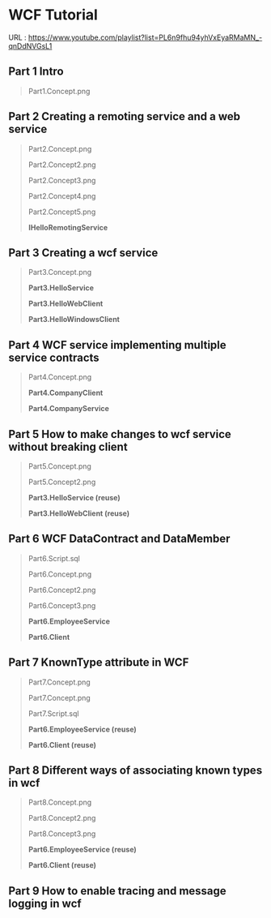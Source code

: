 # WCF Tutorial 
URL : https://www.youtube.com/playlist?list=PL6n9fhu94yhVxEyaRMaMN_-qnDdNVGsL1 



## Part 1 Intro

> Part1.Concept.png

## Part 2 Creating a remoting service and a web service

> Part2.Concept.png
>
> Part2.Concept2.png
>
> Part2.Concept3.png
>
> Part2.Concept4.png
>
> Part2.Concept5.png
>
> **IHelloRemotingService**

## Part 3 Creating a wcf service

> Part3.Concept.png
>
> **Part3.HelloService**
>
> **Part3.HelloWebClient**
>
> **Part3.HelloWindowsClient**

## Part 4 WCF service implementing multiple service contracts
> Part4.Concept.png
>
> **Part4.CompanyClient**
>
> **Part4.CompanyService**

## Part 5 How to make changes to wcf service without breaking client

> Part5.Concept.png
>
> Part5.Concept2.png
>
> **Part3.HelloService (reuse)**
>
> **Part3.HelloWebClient (reuse)**

## Part 6 WCF DataContract and DataMember

> Part6.Script.sql
>
> Part6.Concept.png
>
> Part6.Concept2.png
>
> Part6.Concept3.png
>
> **Part6.EmployeeService**
>
> **Part6.Client**

## Part 7 KnownType attribute in WCF
> Part7.Concept.png
>
> Part7.Concept.png
> 
> Part7.Script.sql
> 
> **Part6.EmployeeService (reuse)**
> 
> **Part6.Client (reuse)**

## Part 8 Different ways of associating known types in wcf

> Part8.Concept.png
>
> Part8.Concept2.png
>
> Part8.Concept3.png
>
> **Part6.EmployeeService (reuse)**
>
> **Part6.Client (reuse)**

## Part 9 How to enable tracing and message logging in wcf



